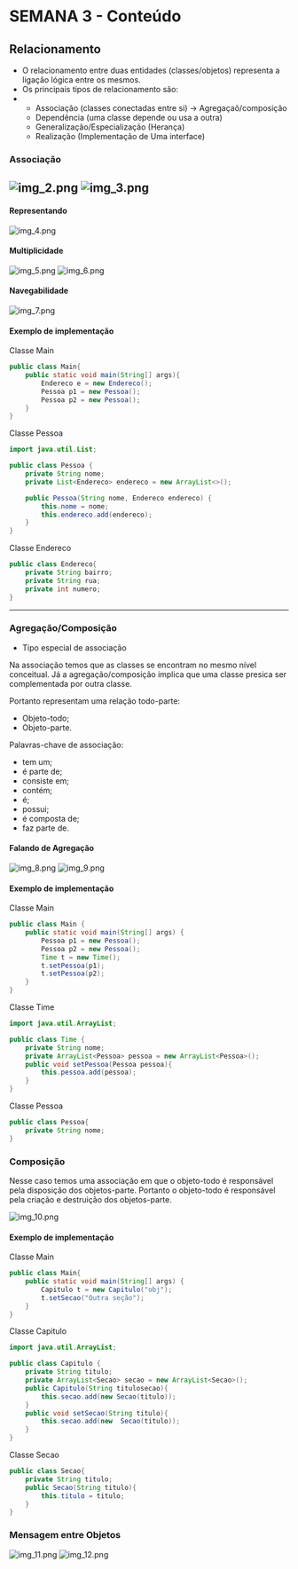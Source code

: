 # SEMANA 3 - Conteúdo
## Relacionamento

- O relacionamento entre duas entidades (classes/objetos) representa a ligação lógica entre os mesmos.
- Os principais tipos de relacionamento são:
- - Associação (classes conectadas entre si) -> Agregaçaõ/composição
  - Dependência (uma classe depende ou usa a outra)
  - Generalização/Especialização (Herança)
  - Realização (Implementação de Uma interface)

### Associação
![img_2.png](img/img_2.png)
![img_3.png](img/img_3.png)
---
#### Representando
![img_4.png](img/img_4.png)
#### Multiplicidade
![img_5.png](img/img_5.png)
![img_6.png](img/img_6.png)
#### Navegabilidade
![img_7.png](img/img_7.png)
#### Exemplo de implementação
Classe Main
```java
public class Main{
    public static void main(String[] args){
        Endereco e = new Endereco();
        Pessoa p1 = new Pessoa();
        Pessoa p2 = new Pessoa();
    }
}
```
Classe Pessoa

````java
import java.util.List;

public class Pessoa {
    private String nome;
    private List<Endereco> endereco = new ArrayList<>();

    public Pessoa(String nome, Endereco endereco) {
        this.nome = nome;
        this.endereco.add(endereco);
    }
}
````
Classe Endereco
````java
public class Endereco{
    private String bairro;
    private String rua;
    private int numero;
}
````
---
### Agregação/Composição
- Tipo especial de associação

Na associação temos que as classes se encontram no mesmo nível conceitual.
Já a agregação/composição implica que uma classe presica ser complementada por outra classe.

Portanto representam uma relação todo-parte:
- Objeto-todo;
- Objeto-parte.

Palavras-chave de associação:
- tem um;
- é parte de;
- consiste em;
- contém;
- é;
- possui;
- é composta de;
- faz parte de.

#### Falando de Agregação
![img_8.png](img/img_8.png)
![img_9.png](img/img_9.png)

#### Exemplo de implementação

Classe Main
````java
public class Main {
    public static void main(String[] args) {
        Pessoa p1 = new Pessoa();
        Pessoa p2 = new Pessoa();
        Time t = new Time();
        t.setPessoa(p1);
        t.setPessoa(p2);
    }
}
````
Classe Time

````Java
import java.util.ArrayList;

public class Time {
    private String nome;
    private ArrayList<Pessoa> pessoa = new ArrayList<Pessoa>();
    public void setPessoa(Pessoa pessoa){
        this.pessoa.add(pessoa);
    }
}
````
Classe Pessoa

````java
public class Pessoa{
    private String nome;
}
````

### Composição

Nesse caso temos uma associação em que o objeto-todo
é responsável pela disposição dos objetos-parte. Portanto
o objeto-todo é responsável pela criação e destruição dos
objetos-parte.

![img_10.png](img/img_10.png)

#### Exemplo de implementação
Classe Main
````java
public class Main{
    public static void main(String[] args) {
        Capitulo t = new Capitulo("obj");
        t.setSecao("Outra seção");
    }
}
````
Classe Capitulo
````java
import java.util.ArrayList;

public class Capitulo {
    private String titulo;
    private ArrayList<Secao> secao = new ArrayList<Secao>();
    public Capitulo(String titulosecao){
        this.secao.add(new Secao(titulo));
    }
    public void setSecao(String titulo){
        this.secao.add(new  Secao(titulo));
    }
}
````
Classe Secao
````java
public class Secao{
    private String titulo;
    public Secao(String titulo){
        this.titulo = titulo;
    }
}
````
### Mensagem entre Objetos
![img_11.png](img/img_11.png)
![img_12.png](img/img_12.png)